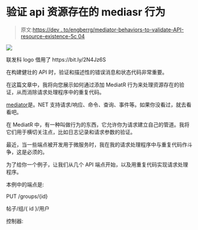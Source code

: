 # 验证 api 资源存在的 mediasr 行为

> 原文:[https://dev . to/engberrg/mediator-behaviors-to-validate-API-resource-existence-5c 04](https://dev.to/engberrg/mediatr-behaviors-to-validate-api-resource-existence-5c04)

[![](../Images/6d44b7c0663c44b2ab05472efc6a8a31.png)](https://res.cloudinary.com/practicaldev/image/fetch/s--f3VX5eAt--/c_limit%2Cf_auto%2Cfl_progressive%2Cq_auto%2Cw_880/https://cdn-images-1.medium.com/max/475/1%2AUGlyWoUBAwLEzJFPlz8fmQ.png) 

<figcaption>联发科 logo 借用了 https://bit.ly/2N4Jz6S</figcaption>

在构建健壮的 API 时，验证和描述性的错误消息和状态代码非常重要。

在这篇文章中，我将向您展示如何通过添加 MediatR 行为来处理资源存在的验证，从而消除请求处理程序中的重复代码。

[mediator](https://github.com/jbogard/MediatR)是。NET 支持请求/响应、命令、查询、事件等。如果你没看过，就去看看吧。

在 MediatR 中，有一种叫做行为的东西，它允许你为请求建立自己的管道。我将它们用于横切关注点，比如日志记录和请求参数的验证。

最近，当一些端点被开发用于微服务时，我在我的请求处理程序中与重复代码作斗争，这是必须的。

为了给你一个例子，让我们从几个 API 端点开始，以及用重复代码实现请求处理程序。

本例中的端点是:

PUT /groups/{id}

帖子/组/{ id }/用户

控制器: